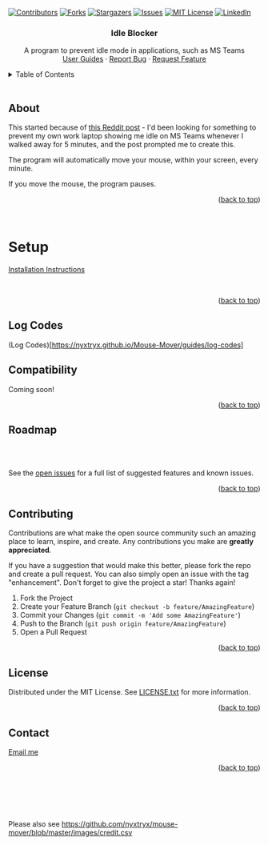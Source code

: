 <!-- Improved compatibility of back to top link: See: https://github.com/othneildrew/Best-README-Template/pull/73 -->
<a id="readme-top"></a>
<!--
*** 
-->



<!-- PROJECT SHIELDS -->
<!--
*** I'm using markdown "reference style" links for readability.
*** Reference links are enclosed in brackets [ ] instead of parentheses ( ).
*** See the bottom of this document for the declaration of the reference variables
*** for contributors-url, forks-url, etc. This is an optional, concise syntax you may use.
*** https://www.markdownguide.org/basic-syntax/#reference-style-links
-->

[![Contributors][contributors-shield]][contributors-url]
[![Forks][forks-shield]][forks-url]
[![Stargazers][stars-shield]][stars-url]
[![Issues][issues-shield]][issues-url]
[![MIT License][license-shield]][license-url]
[![LinkedIn][linkedin-shield]][linkedin-url]



<!-- PROJECT LOGO 
<br />
<div align="center">
  <a href="https://github.com/othneildrew/Best-README-Template">
    <img src="images/logo.png" alt="Logo" width="80" height="80">
  </a>
-->
<div>
  <h3 align="center">Idle Blocker</h3>

  <p align="center">
    A  program to prevent idle mode in applications, such as MS Teams
    <br />
    <a href="https://nyxtryx.github.io/Mouse-Mover/guides/index">User Guides</a>
    ·
    <a href="https://nyxtryx.github.io/Mouse-Mover/guides/report-a-bug">Report Bug</a>
    ·
    <a href="https://nyxtryx.github.io/Mouse-Mover/guides/report-a-bug">Request Feature</a>
  </p>
</div>



<!-- TABLE OF CONTENTS -->
<details>
  <summary>Table of Contents</summary>
  <ol>
    <li><a href="#about">About</a></li>
    <li><a href="#setup">Setup</a></li>
    <ul>
        <li><a href='#windows-setup'>Windows</a></li>
        <li><a href='#macos-setup'>MacOS</a></li>
    </ul>
    <li><a href='#log-codes'>Log Codes</a></li>
    <li><a href='#compatibility'>Compatibility</a></li>
    <li><a href="#roadmap">Roadmap</a></li>
    <li><a href="#contributing">Contributing</a></li>
    <li><a href="#license">License</a></li>
  </ol>
</details>

<br />

## About

This started because of [this Reddit post](https://www.reddit.com/r/workfromhome/comments/1cx7ayd/how_do_i_know_if_my_screen_time_is_monitored/) - I'd been looking for something to prevent my own work laptop showing me idle on MS Teams whenever I walked away for 5 minutes, and the post prompted me to create this.

The program will automatically move your mouse, within your screen, every minute.

If you move the mouse, the program pauses.

<p align="right">(<a href="#readme-top">back to top</a>)</p>


<br />


# Setup

[Installation Instructions](https://nyxtryx.github.io/Mouse-Mover/)

<br />
<p align="right">(<a href="#readme-top">back to top</a>)</p>

## Log Codes

(Log Codes)[https://nyxtryx.github.io/Mouse-Mover/guides/log-codes]

## Compatibility

Coming soon!

<p align="right">(<a href="#readme-top">back to top</a>)</p>

<!-- ROADMAP -->
## Roadmap
<!-- ❌   ✅  �-->



<br />
<br />

See the [open issues](https://github.com/nyxtryx/Mouse-Mover/issues) for a full list of suggested features and known issues.

<p align="right">(<a href="#readme-top">back to top</a>)</p>



<!-- CONTRIBUTING -->
## Contributing

Contributions are what make the open source community such an amazing place to learn, inspire, and create. Any contributions you make are **greatly appreciated**.

If you have a suggestion that would make this better, please fork the repo and create a pull request. You can also simply open an issue with the tag "enhancement".
Don't forget to give the project a star! Thanks again!

1. Fork the Project
2. Create your Feature Branch (`git checkout -b feature/AmazingFeature`)
3. Commit your Changes (`git commit -m 'Add some AmazingFeature'`)
4. Push to the Branch (`git push origin feature/AmazingFeature`)
5. Open a Pull Request

<p align="right">(<a href="#readme-top">back to top</a>)</p>



<!-- LICENSE -->
## License

Distributed under the MIT License. See [LICENSE.txt](https://github.com/othneildrew/MouseMover/blob/master/LICENSE.txt) for more information.

<p align="right">(<a href="#readme-top">back to top</a>)</p>



<!-- CONTACT -->
## Contact

<a href=nyxtryx@dontsp.am> Email me</a>

<p align="right">(<a href="#readme-top">back to top</a>)</p>

<br />
<br />
<br />
<br />

Please also see https://github.com/nyxtryx/mouse-mover/blob/master/images/credit.csv

<!-- MARKDOWN LINKS -->
[contributors-shield]: https://img.shields.io/github/contributors/nyxtryx/mouse-mover.svg?style=for-the-badge
[contributors-url]: https://github.com/nyxtryx/mouse-mover/graphs/contributors
[forks-shield]: https://img.shields.io/github/forks/nyxtryx/mouse-mover.svg?style=for-the-badge
[forks-url]: https://github.com/nyxtryx/mouse-mover/network/members
[stars-shield]: https://img.shields.io/github/stars/nyxtryx/mouse-mover.svg?style=for-the-badge
[stars-url]: https://github.com/nyxtryx/mouse-mover/stargazers
[issues-shield]: https://img.shields.io/github/issues/nyxtryx/mouse-mover.svg?style=for-the-badge
[issues-url]: https://github.com/nyxtryx/mouse-mover/issues
[license-shield]: https://img.shields.io/github/license/nyxtryx/mouse-mover.svg?style=for-the-badge
[license-url]: https://github.com/nyxtryx/mouse-mover/blob/master/LICENSE.txt
[linkedin-shield]: https://img.shields.io/badge/-LinkedIn-black.svg?style=for-the-badge&logo=linkedin&colorB=555
[linkedin-url]: https://www.linkedin.com/in/dan-mcc/
[windows-cli-install-guide]: https://nyxtryx.github.io/Mouse-Mover/guides/windows-cli-install
[bug-reporting]: https://nyxtryx.github.io/Mouse-Mover/guides/report-a-bug
[setup]: https://nyxtryx.github.io/Mouse-Mover#setup